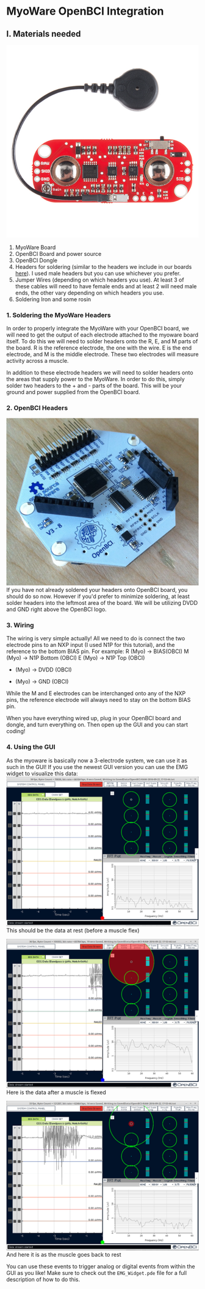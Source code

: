 # MyoWare OpenBCI Integration

## I. Materials needed

![MyoWare Board](../assets/images/myoware.jpg)

1. MyoWare Board
2. OpenBCI Board and power source
3. OpenBCI Dongle
4. Headers for soldering (similar to the headers we include in our boards [here](http://docs.openbci.com/tutorials/04-External_Trigger_8bit_Example)). I used male headers but you can use whichever you prefer.
5. Jumper Wires (depending on which headers you use). At least 3 of these cables will need to have female ends and at least 2 will need male ends, the other vary depending on which headers you use.
6. Soldering Iron and some rosin


### 1. Soldering the MyoWare Headers

In order to properly integrate the MyoWare with your OpenBCI board, we will need to get the output of each electrode attached to the myoware  board itself. To do this we will need to solder headers onto the R, E, and M parts of the board. 
R is the reference electrode, the one with the wire. E is the end electrode, and M is the middle electrode. These two electrodes will measure activity across a muscle. 

In addition to these electrode headers we will need to solder headers onto the areas that supply power to the MyoWare. In order to do this, simply solder two headers to the + and - parts of the board. This will be your ground and power supplied from the OpenBCI board.


### 2. OpenBCI Headers
![Board with Headers](../assets/images/8bit_w_Headers.jpg)
If you have not already soldered your headers onto OpenBCI board, you should do so now. However if you'd prefer to minimize soldering, at least solder headers into the leftmost area of the board. We will be utilizing DVDD and GND right above the OpenBCI logo.


### 3. Wiring 

The wiring is very simple actually! All we need to do is connect the two electrode pins to an NXP input (I used N1P for this tutorial), and the reference to the bottom BIAS pin. For example:
R (Myo)  -> BIAS(OBCI)
M (Myo) -> N1P Bottom (OBCI)
E (Myo) -> N1P Top (OBCI)
+ (Myo) -> DVDD (OBCI)
- (Myo) -> GND (OBCI)

While the M and E electrodes can be interchanged onto any of the NXP pins, the reference electrode will always need to stay on the bottom BIAS pin.

When you have everything wired up, plug in your OpenBCI board and dongle, and turn everything on. Then open up the GUI and you can start coding!

### 4. Using the GUI

As the myoware is basically now a 3-electrode system, we can use it as such in the GUI! If you use the newest GUI version you can use the EMG widget to visualize this data:
![Resting](../assets/images/rest.png)
This should be the data at rest (before a muscle flex)

![Firing](../assets/images/firing.png)
Here is the data after a muscle is flexed

![Normalizing](../assets/images/normalizing.png)
And here it is as the muscle goes back to rest

You can use these events to trigger analog or digital events from within the GUI as you like! Make sure to check out the `EMG_Widget.pde` file for a full description of how to do this.
